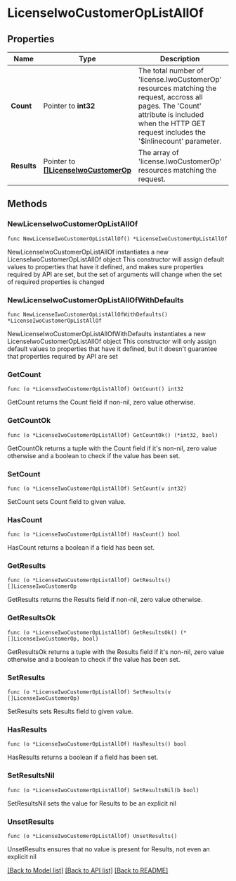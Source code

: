 # LicenseIwoCustomerOpListAllOf

## Properties

Name | Type | Description | Notes
------------ | ------------- | ------------- | -------------
**Count** | Pointer to **int32** | The total number of &#39;license.IwoCustomerOp&#39; resources matching the request, accross all pages. The &#39;Count&#39; attribute is included when the HTTP GET request includes the &#39;$inlinecount&#39; parameter. | [optional] 
**Results** | Pointer to [**[]LicenseIwoCustomerOp**](LicenseIwoCustomerOp.md) | The array of &#39;license.IwoCustomerOp&#39; resources matching the request. | [optional] 

## Methods

### NewLicenseIwoCustomerOpListAllOf

`func NewLicenseIwoCustomerOpListAllOf() *LicenseIwoCustomerOpListAllOf`

NewLicenseIwoCustomerOpListAllOf instantiates a new LicenseIwoCustomerOpListAllOf object
This constructor will assign default values to properties that have it defined,
and makes sure properties required by API are set, but the set of arguments
will change when the set of required properties is changed

### NewLicenseIwoCustomerOpListAllOfWithDefaults

`func NewLicenseIwoCustomerOpListAllOfWithDefaults() *LicenseIwoCustomerOpListAllOf`

NewLicenseIwoCustomerOpListAllOfWithDefaults instantiates a new LicenseIwoCustomerOpListAllOf object
This constructor will only assign default values to properties that have it defined,
but it doesn't guarantee that properties required by API are set

### GetCount

`func (o *LicenseIwoCustomerOpListAllOf) GetCount() int32`

GetCount returns the Count field if non-nil, zero value otherwise.

### GetCountOk

`func (o *LicenseIwoCustomerOpListAllOf) GetCountOk() (*int32, bool)`

GetCountOk returns a tuple with the Count field if it's non-nil, zero value otherwise
and a boolean to check if the value has been set.

### SetCount

`func (o *LicenseIwoCustomerOpListAllOf) SetCount(v int32)`

SetCount sets Count field to given value.

### HasCount

`func (o *LicenseIwoCustomerOpListAllOf) HasCount() bool`

HasCount returns a boolean if a field has been set.

### GetResults

`func (o *LicenseIwoCustomerOpListAllOf) GetResults() []LicenseIwoCustomerOp`

GetResults returns the Results field if non-nil, zero value otherwise.

### GetResultsOk

`func (o *LicenseIwoCustomerOpListAllOf) GetResultsOk() (*[]LicenseIwoCustomerOp, bool)`

GetResultsOk returns a tuple with the Results field if it's non-nil, zero value otherwise
and a boolean to check if the value has been set.

### SetResults

`func (o *LicenseIwoCustomerOpListAllOf) SetResults(v []LicenseIwoCustomerOp)`

SetResults sets Results field to given value.

### HasResults

`func (o *LicenseIwoCustomerOpListAllOf) HasResults() bool`

HasResults returns a boolean if a field has been set.

### SetResultsNil

`func (o *LicenseIwoCustomerOpListAllOf) SetResultsNil(b bool)`

 SetResultsNil sets the value for Results to be an explicit nil

### UnsetResults
`func (o *LicenseIwoCustomerOpListAllOf) UnsetResults()`

UnsetResults ensures that no value is present for Results, not even an explicit nil

[[Back to Model list]](../README.md#documentation-for-models) [[Back to API list]](../README.md#documentation-for-api-endpoints) [[Back to README]](../README.md)


